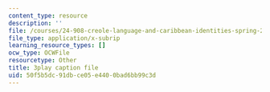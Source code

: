 ```yaml
---
content_type: resource
description: ''
file: /courses/24-908-creole-language-and-caribbean-identities-spring-2017/50f5b5dc91dbce05e4400bad6bb99c3d_z_YXJLMpxoM.srt
file_type: application/x-subrip
learning_resource_types: []
ocw_type: OCWFile
resourcetype: Other
title: 3play caption file
uid: 50f5b5dc-91db-ce05-e440-0bad6bb99c3d
---
```

